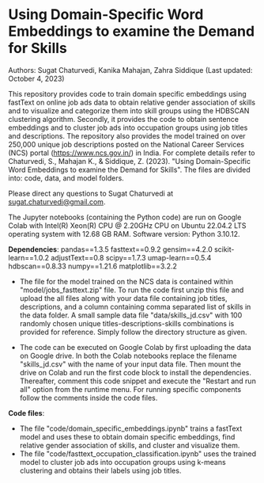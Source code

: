 # Using Domain-Specific Word Embeddings to examine the Demand for Skills
Authors: Sugat Chaturvedi, Kanika Mahajan, Zahra Siddique
(Last updated: October 4, 2023)

This repository provides code to train domain specific embeddings using fastText on online job ads data to obtain relative gender association of skills and to visualize and categorize them into skill groups using the HDBSCAN clustering algorithm. Secondly, it provides the code to obtain sentence embeddings and to cluster job ads into occupation groups using job titles and descriptions. The repository also provides the model trained on over 250,000 unique job descriptions posted on the National Career Services (NCS) portal (https://www.ncs.gov.in/) in India. For complete details refer to Chaturvedi, S., Mahajan K., & Siddique, Z. (2023). "Using Domain-Specific Word Embeddings to examine the Demand for Skills". The files are divided into: code, data, and model folders.

Please direct any questions to Sugat Chaturvedi at sugat.chaturvedi@gmail.com.

The Jupyter notebooks (containing the Python code) are run on Google Colab with Intel(R) Xeon(R) CPU @ 2.20GHz CPU on Ubuntu 22.04.2 LTS operating system with 12.68 GB RAM. Software version: Python 3.10.12.

**Dependencies**:
pandas==1.3.5
fasttext==0.9.2
gensim==4.2.0
scikit-learn==1.0.2
adjustText==0.8
scipy==1.7.3
umap-learn==0.5.4
hdbscan==0.8.33
numpy==1.21.6
matplotlib==3.2.2

-	The file for the model trained on the NCS data is contained within "model/jobs_fasttext.zip" file. To run the code first unzip this file and upload the all files along with your data file containing job titles, descriptions, and a column containing comma separated list of skills in the data folder. A small sample data file "data/skills_jd.csv" with 100 randomly chosen unique titles-descriptions-skills combinations is provided for reference. Simply follow the directory structure as given.

-	The code can be executed on Google Colab by first uploading the data on Google drive. In both the Colab notebooks replace the filename "skills_jd.csv" with the name of your input data file. Then mount the drive on Colab and run the first code block to install the dependencies. Thereafter, comment this code snippet and execute the "Restart and run all" option from the runtime menu. For running specific components follow the comments inside the code files.

**Code files**:
-	The file "code/domain_specific_embeddings.ipynb" trains a fastText model and uses these to obtain domain specific embeddings, find relative gender association of skills, and cluster and visualize them.
-	The file "code/fasttext_occupation_classification.ipynb" uses the trained model to cluster job ads into occupation groups using k-means clustering and obtains their labels using job titles.
